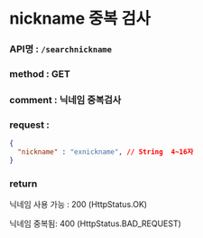 # nickname 중복 검사
### API명 : `/searchnickname`

### method : GET

### comment : 닉네임 중복검사

### request :
~~~json
{
  "nickname" : "exnickname", // String  4~16자 
}
~~~

### return
닉네임 사용 가능 : 200 (HttpStatus.OK)
                
닉네임 중복됨: 400 (HttpStatus.BAD_REQUEST)